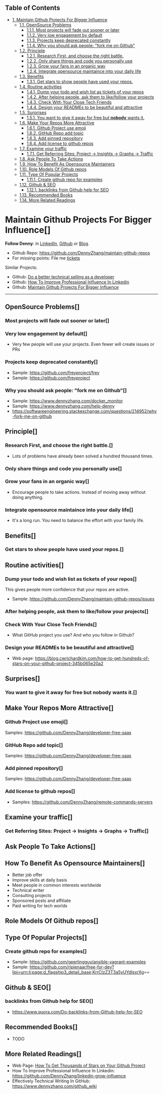 <div id="table-of-contents">
<h2>Table of Contents</h2>
<div id="text-table-of-contents">
<ul>
<li><a href="#sec-1">1. Maintain Github Projects For Bigger Influence</a>
<ul>
<li><a href="#sec-1-1">1.1. OpenSource Problems</a>
<ul>
<li><a href="#sec-1-1-1">1.1.1. Most projects will fade out sooner or later</a></li>
<li><a href="#sec-1-1-2">1.1.2. Very low engagement by default</a></li>
<li><a href="#sec-1-1-3">1.1.3. Projects keep deprecated constantly</a></li>
<li><a href="#sec-1-1-4">1.1.4. Why you should ask people: "fork me on Github"</a></li>
</ul>
</li>
<li><a href="#sec-1-2">1.2. Principle</a>
<ul>
<li><a href="#sec-1-2-1">1.2.1. Research First, and choose the right battle.</a></li>
<li><a href="#sec-1-2-2">1.2.2. Only share things and code you personally use</a></li>
<li><a href="#sec-1-2-3">1.2.3. Grow your fans in an organic way</a></li>
<li><a href="#sec-1-2-4">1.2.4. Integrate opensource maintaince into your daily life</a></li>
</ul>
</li>
<li><a href="#sec-1-3">1.3. Benefits</a>
<ul>
<li><a href="#sec-1-3-1">1.3.1. Get stars to show people have used your repos.</a></li>
</ul>
</li>
<li><a href="#sec-1-4">1.4. Routine activities</a>
<ul>
<li><a href="#sec-1-4-1">1.4.1. Dump your todo and wish list as tickets of your repos</a></li>
<li><a href="#sec-1-4-2">1.4.2. After helping people, ask them to like/follow your projects</a></li>
<li><a href="#sec-1-4-3">1.4.3. Check With Your Close Tech Friends</a></li>
<li><a href="#sec-1-4-4">1.4.4. Design your READMEs to be beautiful and attractive</a></li>
</ul>
</li>
<li><a href="#sec-1-5">1.5. Surprises</a>
<ul>
<li><a href="#sec-1-5-1">1.5.1. You want to give it away for free but <b><b>nobody</b></b> wants it.</a></li>
</ul>
</li>
<li><a href="#sec-1-6">1.6. Make Your Repos More Attractive</a>
<ul>
<li><a href="#sec-1-6-1">1.6.1. Github Project use emoji</a></li>
<li><a href="#sec-1-6-2">1.6.2. GitHub Repo add topic</a></li>
<li><a href="#sec-1-6-3">1.6.3. Add pinned repository</a></li>
<li><a href="#sec-1-6-4">1.6.4. Add license to github repos</a></li>
</ul>
</li>
<li><a href="#sec-1-7">1.7. Examine your traffic</a>
<ul>
<li><a href="#sec-1-7-1">1.7.1. Get Referring Sites: Project -&gt; Insights -&gt; Graphs -&gt; Traffic</a></li>
</ul>
</li>
<li><a href="#sec-1-8">1.8. Ask People To Take Actions</a></li>
<li><a href="#sec-1-9">1.9. How To Benefit As Opensource Maintainers</a></li>
<li><a href="#sec-1-10">1.10. Role Models Of Github repos</a></li>
<li><a href="#sec-1-11">1.11. Type Of Popular Projects</a>
<ul>
<li><a href="#sec-1-11-1">1.11.1. Create github repo for examples</a></li>
</ul>
</li>
<li><a href="#sec-1-12">1.12. Github &amp; SEO</a>
<ul>
<li><a href="#sec-1-12-1">1.12.1. backlinks from Github help for SEO</a></li>
</ul>
</li>
<li><a href="#sec-1-13">1.13. Recommended Books</a></li>
<li><a href="#sec-1-14">1.14. More Related Readings</a></li>
</ul>
</li>
</ul>
</div>
</div>


# Maintain Github Projects For Bigger Influence<a id="sec-1" name="sec-1">[]</a>

**Follow Denny**: in [LinkedIn](https://www.linkedin.com/in/dennyzhang001), [Github](https://github.com/DennyZhang) or [Blog](https://www.dennyzhang.com).  

-   Github Repo: <https://github.com/DennyZhang/maintain-github-repos>
-   For missing points: File me [tickets](<https://github.com/DennyZhang/maintain-github-repos/issues>)

Similar Projects:  

-   Github: [Do a better technical selling as a developer](https://github.com/DennyZhang/developer-technical-selling)
-   Github: [How To Improve Professional Influence In Linkedin](https://github.com/DennyZhang/linkedin-grow-influence)
-   Github: [Maintain Github Projects For Bigger Influence](https://github.com/DennyZhang/maintain-github-repos)

---

## OpenSource Problems<a id="sec-1-1" name="sec-1-1">[]</a>

### Most projects will fade out sooner or later<a id="sec-1-1-1" name="sec-1-1-1">[]</a>

### Very low engagement by default<a id="sec-1-1-2" name="sec-1-1-2">[]</a>

-   Very few people will use your projects. Even fewer will create issues or PRs

### Projects keep deprecated constantly<a id="sec-1-1-3" name="sec-1-1-3">[]</a>

-   Sample: <https://github.com/freyproject/frey>
-   Sample: <https://github.com/freyproject>

### Why you should ask people: "fork me on Github"<a id="sec-1-1-4" name="sec-1-1-4">[]</a>

-   Sample: <https://www.dennyzhang.com/docker_monitor>
-   Sample: <https://www.dennyzhang.com/help-denny>
-   <https://softwareengineering.stackexchange.com/questions/214952/why-fork-me-on-github>

## Principle<a id="sec-1-2" name="sec-1-2">[]</a>

### Research First, and choose the right battle.<a id="sec-1-2-1" name="sec-1-2-1">[]</a>

-   Lots of problems have already been solved a hundred thousand times.

### Only share things and code you personally use<a id="sec-1-2-2" name="sec-1-2-2">[]</a>

### Grow your fans in an organic way<a id="sec-1-2-3" name="sec-1-2-3">[]</a>

-   Encourage people to take actions. Instead of moving away without doing anything.

### Integrate opensource maintaince into your daily life<a id="sec-1-2-4" name="sec-1-2-4">[]</a>

-   It's a long run. You need to balance the effort with your family life.

## Benefits<a id="sec-1-3" name="sec-1-3">[]</a>

### Get stars to show people have used your repos.<a id="sec-1-3-1" name="sec-1-3-1">[]</a>

## Routine activities<a id="sec-1-4" name="sec-1-4">[]</a>

### Dump your todo and wish list as tickets of your repos<a id="sec-1-4-1" name="sec-1-4-1">[]</a>

This gives people more confidence that your repos are active.  

-   Sample: <https://github.com/DennyZhang/maintain-github-repos/issues>

### After helping people, ask them to like/follow your projects<a id="sec-1-4-2" name="sec-1-4-2">[]</a>

### Check With Your Close Tech Friends<a id="sec-1-4-3" name="sec-1-4-3">[]</a>

-   What GitHub project you use? And who you follow in Github?

### Design your READMEs to be beautiful and attractive<a id="sec-1-4-4" name="sec-1-4-4">[]</a>

-   Web page: <https://blog.cwrichardkim.com/how-to-get-hundreds-of-stars-on-your-github-project-345b065e20a2>

## Surprises<a id="sec-1-5" name="sec-1-5">[]</a>

### You want to give it away for free but ****nobody**** wants it.<a id="sec-1-5-1" name="sec-1-5-1">[]</a>

## Make Your Repos More Attractive<a id="sec-1-6" name="sec-1-6">[]</a>

### Github Project use emoji<a id="sec-1-6-1" name="sec-1-6-1">[]</a>

Samples: <https://github.com/DennyZhang/developer-free-saas>  

### GitHub Repo add topic<a id="sec-1-6-2" name="sec-1-6-2">[]</a>

Samples: <https://github.com/DennyZhang/developer-free-saas>  

### Add pinned repository<a id="sec-1-6-3" name="sec-1-6-3">[]</a>

Samples: <https://github.com/DennyZhang/developer-free-saas>  

### Add license to github repos<a id="sec-1-6-4" name="sec-1-6-4">[]</a>

-   Samples: <https://github.com/DennyZhang/remote-commands-servers>

## Examine your traffic<a id="sec-1-7" name="sec-1-7">[]</a>

### Get Referring Sites: Project -> Insights -> Graphs -> Traffic<a id="sec-1-7-1" name="sec-1-7-1">[]</a>

## Ask People To Take Actions<a id="sec-1-8" name="sec-1-8">[]</a>

## How To Benefit As Opensource Maintainers<a id="sec-1-9" name="sec-1-9">[]</a>

-   Better job offer
-   Improve skills at daily basis
-   Meet people in common interests worldwide
-   Technical writer
-   Consulting projects
-   Sponsored posts and affiliate
-   Paid writing for tech worlds

## Role Models Of Github repos<a id="sec-1-10" name="sec-1-10">[]</a>

## Type Of Popular Projects<a id="sec-1-11" name="sec-1-11">[]</a>

### Create github repo for examples<a id="sec-1-11-1" name="sec-1-11-1">[]</a>

-   Sample: <https://github.com/geerlingguy/ansible-vagrant-examples>
-   Sample: <https://github.com/ripienaar/free-for-dev?lipi=urn:li:page:d_flagship3_detail_base;KrrCIzZ3T3a5yUYdlsxrXg>==

## Github & SEO<a id="sec-1-12" name="sec-1-12">[]</a>

### backlinks from Github help for SEO<a id="sec-1-12-1" name="sec-1-12-1">[]</a>

-   <https://www.quora.com/Do-backlinks-from-Github-help-for-SEO>

## Recommended Books<a id="sec-1-13" name="sec-1-13">[]</a>

-   TODO

## More Related Readings<a id="sec-1-14" name="sec-1-14">[]</a>

-   Web Page: [How To Get Thousands of Stars on Your Github Project](<https://blog.cwrichardkim.com/how-to-get-hundreds-of-stars-on-your-github-project-345b065e20a2>)
-   How To Improve Professional Influence In Linkedin: <https://github.com/DennyZhang/linkedin-grow-influence>
-   Effectively Technical Writing In GitHub: <https://www.dennyzhang.com/github_wiki>